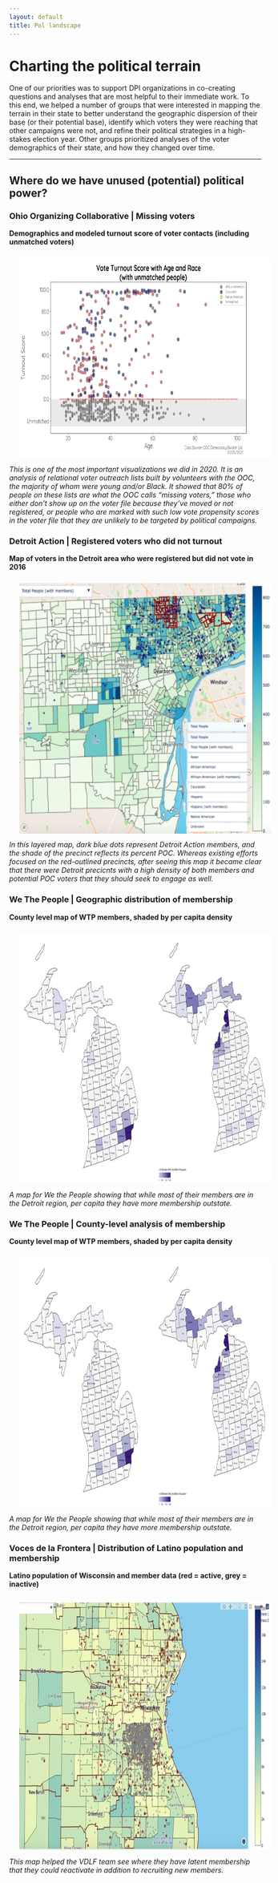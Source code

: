 ```yaml
---
layout: default
title: Pol landscape
---
```


# Charting the political terrain

One of our priorities was to support DPI organizations in co-creating questions and analyses that are most helpful to their immediate work. To this end, we helped a number of groups that were interested in mapping the terrain in their state to better understand the geographic dispersion of their base (or their potential base), identify which voters they were reaching that other campaigns were not, and refine their political strategies in a high-stakes election year. Other groups prioritized analyses of the voter demographics of their state, and how they changed over time.

---

## Where do we have unused (potential) political power?

### Ohio Organizing Collaborative | Missing voters
<b>Demographics and modeled turnout score of voter contacts (including unmatched voters)</b>
<center>
<img src="/images/ooc-turnout-unmatched.png" alt="HTML5 Icon" hspace="20" vspace="10" style="width:600px;height:400px;style=padding:5px">
</center>
<i>This is one of the most important visualizations we did in 2020. It is an analysis of relational voter outreach lists built by volunteers with the OOC, the majority of whom were young and/or Black. It showed that 80% of people on these lists are what the OOC calls “missing voters,” those who either don’t show up on the voter file because they’ve moved or not registered, or people who are marked with such low vote propensity scores in the voter file that they are unlikely to be targeted by political campaigns.</i>

### Detroit Action | Registered voters who did not turnout
<b>Map of voters in the Detroit area who were registered but did not vote in 2016</b>
<center>
<img src="/images/da-map.png" alt="HTML5 Icon" hspace="20" vspace="10" style="width:650px;height:500px;style=padding:5px">
</center>
<i>In this layered map, dark blue dots represent Detroit Action members, and the shade of the precinct reflects its percent POC. Whereas existing efforts focused on the red-outlined precincts, after seeing this map it became clear that there were Detroit precicnts with a high density of both members and potential POC voters that they should seek to engage as well.</i>

### We The People | Geographic distribution of membership
<b>County level map of WTP members, shaded by per capita density</b>
<center>
<img src="/images/wtp-map.png" alt="HTML5 Icon" hspace="20" vspace="10" style="width:650px;height:500px;style=padding:5px">
</center>
<i>A map for We the People showing that while most of their members are in the Detroit region, per capita they have more membership outstate.</i>

### We The People | County-level analysis of membership
<b>County level map of WTP members, shaded by per capita density</b>
<center>
<img src="/images/wtp-map.png" alt="HTML5 Icon" hspace="20" vspace="10" style="width:650px;height:500px;style=padding:5px">
</center>
<i>A map for We the People showing that while most of their members are in the Detroit region, per capita they have more membership outstate.</i>

### Voces de la Frontera | Distribution of Latino population and membership
<b>Latino population of Wisconsin and member data (red = active, grey = inactive)</b>
<center>
<img src="/images/voces-map.png" alt="HTML5 Icon" hspace="20" vspace="10" style="width:650px;height:500px;style=padding:5px">
</center>
<i>This map helped the VDLF team see where they have latent membership that they could reactivate in addition to recruiting new members.</i>

